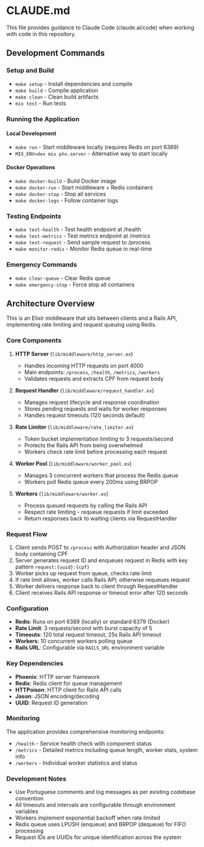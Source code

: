 # CLAUDE.md

This file provides guidance to Claude Code (claude.ai/code) when working with code in this repository.

## Development Commands

### Setup and Build
- `make setup` - Install dependencies and compile
- `make build` - Compile application
- `make clean` - Clean build artifacts
- `mix test` - Run tests

### Running the Application

#### Local Development
- `make run` - Start middleware locally (requires Redis on port 6389)
- `MIX_ENV=dev mix phx.server` - Alternative way to start locally

#### Docker Operations
- `make docker-build` - Build Docker image
- `make docker-run` - Start middleware + Redis containers
- `make docker-stop` - Stop all services
- `make docker-logs` - Follow container logs

### Testing Endpoints
- `make test-health` - Test health endpoint at /health
- `make test-metrics` - Test metrics endpoint at /metrics
- `make test-request` - Send sample request to /process
- `make monitor-redis` - Monitor Redis queue in real-time

### Emergency Commands
- `make clear-queue` - Clear Redis queue
- `make emergency-stop` - Force stop all containers

## Architecture Overview

This is an Elixir middleware that sits between clients and a Rails API, implementing rate limiting and request queuing using Redis.

### Core Components

1. **HTTP Server** (`lib/middleware/http_server.ex`)
   - Handles incoming HTTP requests on port 4000
   - Main endpoints: `/process`, `/health`, `/metrics`, `/workers`
   - Validates requests and extracts CPF from request body

2. **Request Handler** (`lib/middleware/request_handler.ex`)
   - Manages request lifecycle and response coordination
   - Stores pending requests and waits for worker responses
   - Handles request timeouts (120 seconds default)

3. **Rate Limiter** (`lib/middleware/rate_limiter.ex`)
   - Token bucket implementation limiting to 3 requests/second
   - Protects the Rails API from being overwhelmed
   - Workers check rate limit before processing each request

4. **Worker Pool** (`lib/middleware/worker_pool.ex`)
   - Manages 3 concurrent workers that process the Redis queue
   - Workers poll Redis queue every 200ms using BRPOP

5. **Workers** (`lib/middleware/worker.ex`)
   - Process queued requests by calling the Rails API
   - Respect rate limiting - requeue requests if limit exceeded
   - Return responses back to waiting clients via RequestHandler

### Request Flow

1. Client sends POST to `/process` with Authorization header and JSON body containing CPF
2. Server generates request ID and enqueues request in Redis with key pattern `request:{uuid}:{cpf}`
3. Worker picks up request from queue, checks rate limit
4. If rate limit allows, worker calls Rails API; otherwise requeues request
5. Worker delivers response back to client through RequestHandler
6. Client receives Rails API response or timeout error after 120 seconds

### Configuration

- **Redis**: Runs on port 6389 (locally) or standard 6379 (Docker)
- **Rate Limit**: 3 requests/second with burst capacity of 5
- **Timeouts**: 120 total request timeout, 25s Rails API timeout
- **Workers**: 10 concurrent workers polling queue
- **Rails URL**: Configurable via `RAILS_URL` environment variable

### Key Dependencies

- **Phoenix**: HTTP server framework
- **Redix**: Redis client for queue management
- **HTTPoison**: HTTP client for Rails API calls
- **Jason**: JSON encoding/decoding
- **UUID**: Request ID generation

### Monitoring

The application provides comprehensive monitoring endpoints:
- `/health` - Service health check with component status
- `/metrics` - Detailed metrics including queue length, worker stats, system info
- `/workers` - Individual worker statistics and status

### Development Notes

- Use Portuguese comments and log messages as per existing codebase convention
- All timeouts and intervals are configurable through environment variables
- Workers implement exponential backoff when rate limited
- Redis queue uses LPUSH (enqueue) and BRPOP (dequeue) for FIFO processing
- Request IDs are UUIDs for unique identification across the system